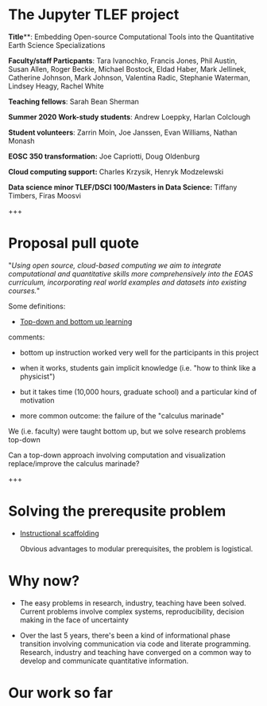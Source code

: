 # The Jupyter TLEF project

**Title****:  Embedding Open-source Computational Tools into the Quantitative Earth Science Specializations

**Faculty/staff Particpants**: Tara Ivanochko, Francis Jones, Phil Austin, Susan Allen,  Roger Beckie, Michael Bostock, Eldad Haber, Mark Jellinek, Catherine Johnson, Mark Johnson, Valentina Radic, Stephanie Waterman, Lindsey Heagy, Rachel White

**Teaching fellows**: Sarah Bean Sherman

**Summer 2020 Work-study students**: Andrew Loeppky, Harlan Colclough

**Student volunteers**: Zarrin Moin, Joe Janssen, Evan Williams, Nathan Monash

**EOSC 350 transformation:**  Joe Capriotti, Doug Oldenburg

**Cloud computing support:**  Charles Krzysik, Henryk Modzelewski

**Data science minor TLEF/DSCI 100/Masters in Data Science:**  Tiffany Timbers, Firas Moosvi


+++
# Proposal pull quote

"*Using open source, cloud-based computing we aim to integrate computational and quantitative skills more comprehensively into the EOAS curriculum, incorporating real world examples and datasets into existing courses.*"

Some definitions:  

* [Top-down and bottom up learning](https://en.wikipedia.org/wiki/Top-down_and_bottom-up_design)

comments:  

- bottom up instruction worked very well for the participants in this project
- when it works, students gain implicit knowledge  (i.e. "how to think like a physicist")
- but it takes time (10,000 hours, graduate school) and a particular kind of motivation

- more common outcome:  the failure of the "calculus marinade"

We (i.e. faculty) were taught bottom up, but we solve research problems top-down

Can a top-down approach involving computation and visualization replace/improve the
calculus marinade?

+++
# Solving the prerequsite problem

* [Instructional scaffolding](https://en.wikipedia.org/wiki/Instructional_scaffolding)

  Obvious advantages to modular prerequisites, the problem is logistical.



# Why now?

- The easy problems in research, industry, teaching have been solved.  Current problems
  involve complex systems, reproducibility, decision making in the face of uncertainty

- Over the last 5 years, there's been a kind of informational phase transition involving
  communication via code and literate programming.  Research, industry and teaching have
  converged on a common way to develop and communicate quantitative information.

# Our work so far
